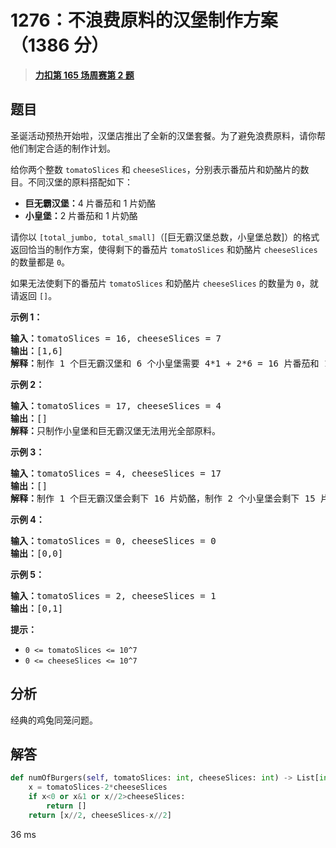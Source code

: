 # 1276：不浪费原料的汉堡制作方案（1386 分）


> <u>**[力扣第 165 场周赛第 2 题](https://leetcode.cn/problems/number-of-burgers-with-no-waste-of-ingredients/)**</u>

## 题目

<p>圣诞活动预热开始啦，汉堡店推出了全新的汉堡套餐。为了避免浪费原料，请你帮他们制定合适的制作计划。</p>

<p>给你两个整数 <code>tomatoSlices</code> 和 <code>cheeseSlices</code>，分别表示番茄片和奶酪片的数目。不同汉堡的原料搭配如下：</p>

<ul>
<li><strong>巨无霸汉堡：</strong>4 片番茄和 1 片奶酪</li>
<li><strong>小皇堡：</strong>2 片番茄和 1 片奶酪</li>
</ul>

<p>请你以 <code>[total_jumbo, total_small]</code>（[巨无霸汉堡总数，小皇堡总数]）的格式返回恰当的制作方案，使得剩下的番茄片 <code>tomatoSlices</code> 和奶酪片 <code>cheeseSlices</code> 的数量都是 <code>0</code>。</p>

<p>如果无法使剩下的番茄片 <code>tomatoSlices</code> 和奶酪片 <code>cheeseSlices</code> 的数量为 <code>0</code>，就请返回 <code>[]</code>。</p>



<p><strong>示例 1：</strong></p>

<pre><strong>输入：</strong>tomatoSlices = 16, cheeseSlices = 7
<strong>输出：</strong>[1,6]
<strong>解释：</strong>制作 1 个巨无霸汉堡和 6 个小皇堡需要 4*1 + 2*6 = 16 片番茄和 1 + 6 = 7 片奶酪。不会剩下原料。
</pre>

<p><strong>示例 2：</strong></p>

<pre><strong>输入：</strong>tomatoSlices = 17, cheeseSlices = 4
<strong>输出：</strong>[]
<strong>解释：</strong>只制作小皇堡和巨无霸汉堡无法用光全部原料。
</pre>

<p><strong>示例 3：</strong></p>

<pre><strong>输入：</strong>tomatoSlices = 4, cheeseSlices = 17
<strong>输出：</strong>[]
<strong>解释：</strong>制作 1 个巨无霸汉堡会剩下 16 片奶酪，制作 2 个小皇堡会剩下 15 片奶酪。
</pre>

<p><strong>示例 4：</strong></p>

<pre><strong>输入：</strong>tomatoSlices = 0, cheeseSlices = 0
<strong>输出：</strong>[0,0]
</pre>

<p><strong>示例 5：</strong></p>

<pre><strong>输入：</strong>tomatoSlices = 2, cheeseSlices = 1
<strong>输出：</strong>[0,1]
</pre>



<p><strong>提示：</strong></p>

<ul>
<li><code>0 &lt;= tomatoSlices &lt;= 10^7</code></li>
<li><code>0 &lt;= cheeseSlices &lt;= 10^7</code></li>
</ul>


## 分析

经典的鸡兔同笼问题。

## 解答


```python
def numOfBurgers(self, tomatoSlices: int, cheeseSlices: int) -> List[int]:
	x = tomatoSlices-2*cheeseSlices
	if x<0 or x&1 or x//2>cheeseSlices:
		return []
	return [x//2, cheeseSlices-x//2]
```
36 ms

